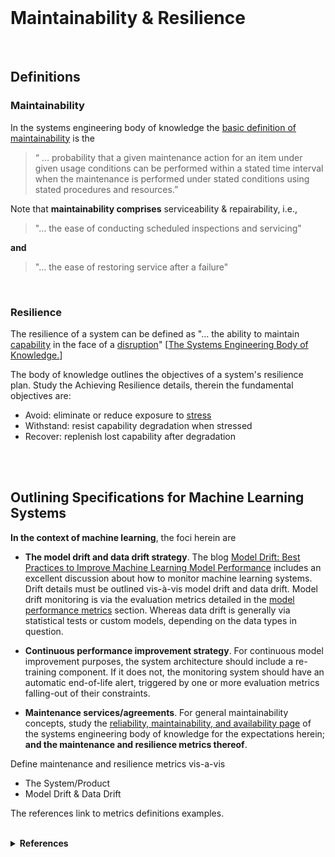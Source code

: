 <br>

# Maintainability & Resilience

<br>

## Definitions

### Maintainability

In the systems engineering body of knowledge the [basic definition of maintainability](https://sebokwiki.org/wiki/System_Reliability,_Availability,_and_Maintainability#Maintainability) is the

> “ … probability that a given maintenance action for an item under given usage conditions can be performed within a stated time interval when the maintenance is performed under stated conditions using stated procedures and resources.”

Note that **maintainability comprises** serviceability & repairability, i.e.,

> "… the ease of conducting scheduled inspections and servicing"

**and**

> "… the ease of restoring service after a failure"

<br>

### Resilience

The resilience of a system can be defined as "… the ability to maintain [capability](https://sebokwiki.org/wiki/Capability_(glossary)) in the face of a [disruption](https://sebokwiki.org/wiki/Disruption_(glossary))" [[The Systems Engineering Body of Knowledge.](https://sebokwiki.org/wiki/System_Resilience#Definition)]

The body of knowledge outlines the objectives of a system's resilience plan. Study the Achieving Resilience details, therein the fundamental objectives are:

* Avoid: eliminate or reduce exposure to [stress](https://sebokwiki.org/wiki/Stress_(glossary))
* Withstand: resist capability degradation when stressed
* Recover: replenish lost capability after degradation

<br>
<br>

## Outlining Specifications for Machine Learning Systems

**In the context of machine learning**, the foci herein are

* **The model drift and data drift strategy**.  The blog [Model Drift: Best Practices to Improve Machine Learning Model Performance](https://encord.com/blog/model-drift-best-practices/) includes an excellent discussion about how to monitor machine learning systems.  Drift details must be outlined vis-à-vis model drift and data drift.  Model drift monitoring is via the evaluation metrics detailed in the <a href="../../../model/evaluation/performance/criteria.html">model performance metrics</a> section.  Whereas data drift is generally via statistical tests or custom models, depending on the data types in question.

* **Continuous performance improvement strategy**.  For continuous model improvement purposes, the system architecture should include a re-training component.  If it does not, the monitoring system should have an automatic end-of-life alert, triggered by one or more evaluation metrics falling-out of their constraints.

* **Maintenance services/agreements**.  For general maintainability concepts, study the [reliability, maintainability, and availability page](https://sebokwiki.org/wiki/System_Reliability,_Availability,_and_Maintainability) of the systems engineering body of knowledge for the expectations herein; **and the maintenance and resilience metrics thereof**.  

Define maintenance and resilience metrics vis-a-vis

* The System/Product
* Model Drift & Data Drift

The references link to metrics definitions examples.

<br>

<details><summary><b>References</b></summary>
<ol>
    <li><a href="https://www.maintworld.com/Applications/5-Important-Maintenance-Metrics-and-How-To-Use-Them" target="_blank">Maintenance Metrics</a></li>
    <li><a href="https://sebokwiki.org/wiki/System_Resilience#Metrics" target="_blank">Resilience Metrics</a></li>
</ol>
</details>

<br>
<br>

<br>
<br>

<br>
<br>

<br>
<br>
